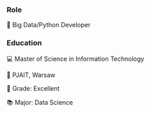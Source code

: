 ### Role
:office: Big Data/Python Developer

### Education
:computer: Master of Science in Information Technology

:school: PJAIT, Warsaw

:owl: Grade: Excellent

:books: Major: Data Science
